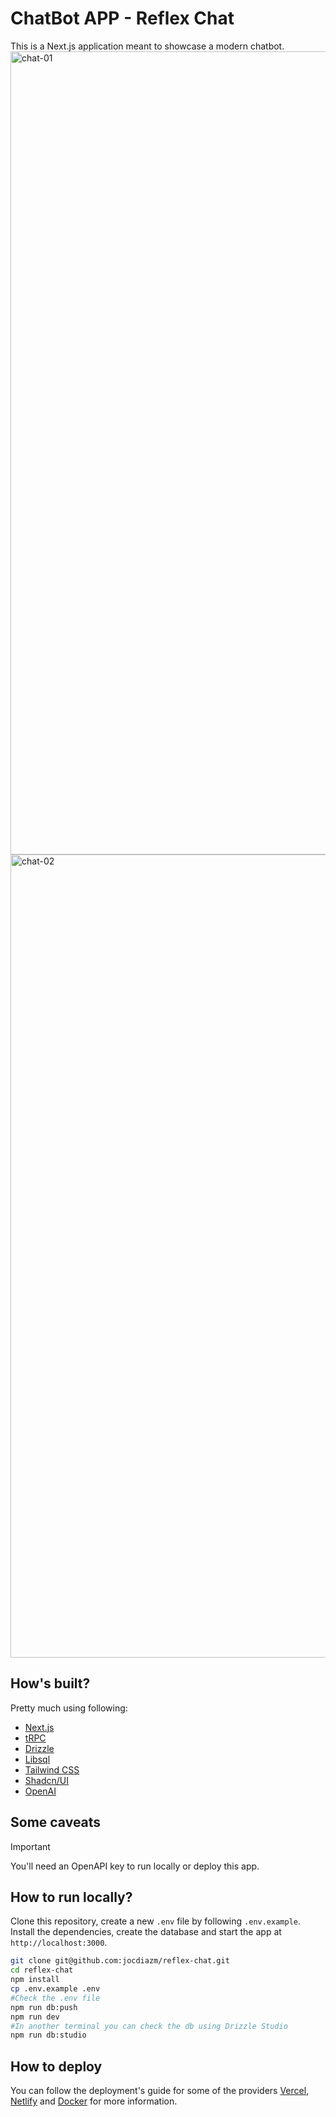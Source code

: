 # ChatBot APP - Reflex Chat

This is a Next.js application meant to showcase a modern chatbot.
<img width="1285" alt="chat-01" src="https://github.com/jocdiazm/reflex-chat/assets/13368066/0c7c1b17-f182-4f48-9ba7-59995347485e">
<img width="1285" alt="chat-02" src="https://github.com/jocdiazm/reflex-chat/assets/13368066/ca6394a0-ed0f-4d13-8303-6f18225a041b">


## How's built?

Pretty much using following:

- [Next.js](https://nextjs.org)
- [tRPC](https://trpc.io)
- [Drizzle](https://orm.drizzle.team)
- [Libsql](https://turso.tech/libsql)
- [Tailwind CSS](https://tailwindcss.com)
- [Shadcn/UI](https://ui.shadcn.com/)
- [OpenAI](https://github.com/openai/openai-node)
  
## Some caveats
> [!IMPORTANT]  
> You'll need an OpenAPI key to run locally or deploy this app. 

## How to run locally? 

Clone this repository, create a new `.env` file  by following `.env.example`. Install the dependencies, create the database and start the app at `http://localhost:3000`. 

```bash
git clone git@github.com:jocdiazm/reflex-chat.git
cd reflex-chat
npm install
cp .env.example .env
#Check the .env file
npm run db:push
npm run dev
#In another terminal you can check the db using Drizzle Studio
npm run db:studio
```


## How to deploy 

You can follow the deployment's guide for some of the providers [Vercel](https://create.t3.gg/en/deployment/vercel), [Netlify](https://create.t3.gg/en/deployment/netlify) and [Docker](https://create.t3.gg/en/deployment/docker) for more information.
